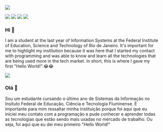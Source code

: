 <img src="https://img.shields.io/badge/language-English-blue">

[<img src="https://img.shields.io/badge/twitter-%231DA1F2.svg?&style=for-the-badge&logo=twitter&logoColor=white" />](https://twitter.com/Teixeira_83) [<img src="https://img.shields.io/badge/linkedin-%230077B5.svg?&style=for-the-badge&logo=linkedin&logoColor=white" />](https://www.linkedin.com/in/rafaelalvesdemedeirosteixeira/) [<img src = "https://img.shields.io/badge/instagram-%23E4405F.svg?&style=for-the-badge&logo=instagram&logoColor=white">](https://www.instagram.com/USERNAME/) [<img src = "https://img.shields.io/badge/facebook-%231877F2.svg?&style=for-the-badge&logo=facebook&logoColor=white">](https://www.facebook.com/rafaeldeteixeira)

### Hi 👋
I am a student at the last year of Information Systems at the Federal Institute of Education, Science and Technology of Rio de Janeiro. It's important for me to highlight my institution because it was here that I started my contact with programming and was able to know and learn all the technologies that are being used more in the tech market. 
In short, this is where I gave my first "Hello World!".😂😂







<img src="https://img.shields.io/badge/language-Portugu%C3%AAs-success">

### Olá 👋
Sou um estudante cursando o último ano de Sistemas da Informação no Insituto Federal de Educação, Ciência e Tecnologia Fluminense. É importante para mim ressaltar minha instituição porque foi aqui que eu iniciei meu contato com a programação e pude conhecer e aprender todas as tecnologias que estão sendo mais usadas no mercado de trabalho. Ou seja, foi aqui que eu dei meu primeiro "Hello World!"


<!-- 

I am recent engineering graduate looking for opportunities and collabaration in projects related to data science and deep learning.
- 🔭 I’m currently working on image classification (also, I am brushing up my data structures and algorithms skills regularly).
- 🌱 I’m currently learning Computer Vision and Deep Learning techniques using PyTorch.
- 🤝 I’m looking to collaborate on data science and deep learning projects.  -->

<!-- ![YOUR github stats](https://github-readme-stats.vercel.app/api?username=USERNAME) -->


<!--
**teixeira83/teixeira83** is a ✨ _special_ ✨ repository because its `README.md` (this file) appears on your GitHub profile.

Here are some ideas to get you started:

- 🔭 I’m currently working on ...
- 🌱 I’m currently learning ...
- 👯 I’m looking to collaborate on ...
- 🤔 I’m looking for help with ...
- 💬 Ask me about ...
- 📫 How to reach me: ...
- 😄 Pronouns: ...
- ⚡ Fun fact: ...
-->
